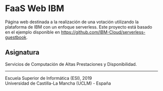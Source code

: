 # FaaS Web IBM
Página web destinada a la realización de una votación utilizando la plataforma de IBM con un enfoque serverless.
Este proyecto está basado en el ejemplo disponible en https://github.com/IBM-Cloud/serverless-guestbook.

## Asignatura
Servicios de Computación de Altas Prestaciones y Disponibilidad.

-----------------------------------------------------------
Escuela Superior de Informática (ESI), 2019<br>
Universidad de Castilla-La Mancha (UCLM) - España